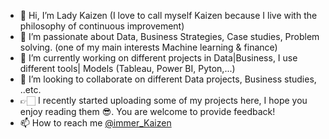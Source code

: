 - 👋 Hi, I’m Lady Kaizen (I love to call myself Kaizen because I live with the philosophy of continuous improvement) 
- 👀 I’m passionate about Data, Business Strategies, Case studies, Problem solving. (one of my main interests Machine learning & finance)
- 🌱 I’m currently working on different projects in Data|Business, I use different tools| Models (Tableau, Power BI, Pyton,...)
- 💞️ I’m looking to collaborate on different Data projects, Business studies, ..etc.
- 👉🏻 I recently started uploading some of my projects here, I hope you enjoy reading them 😎. You are welcome to provide feedback!
- 📫 How to reach me <a href=" https://www.linkedin.com/in/nassimaguenaoui/">@immer_Kaizen</a>
<!---
Kaizen184/Kaizen184 is a ✨ special ✨ repository because its `README.md` (this file) appears on your GitHub profile.
You can click the Preview link to take a look at your changes.
--->
